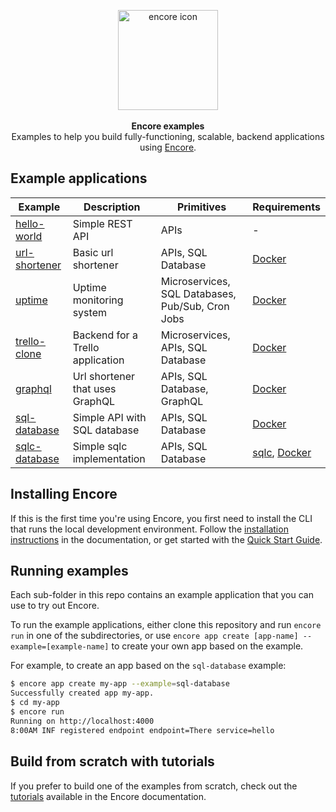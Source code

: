 <p align="center" dir="auto">
<a href="https://encore.dev"><img src="https://user-images.githubusercontent.com/78424526/214602214-52e0483a-b5fc-4d4c-b03e-0b7b23e012df.svg" width="160px" alt="encore icon"></img></a><br/><br/>
<b>Encore examples</b><br/>
Examples to help you build fully-functioning, scalable, backend applications using <a href="https://github.com/encoredev/encore">Encore</a>.
</p>

## Example applications

| Example | Description | Primitives | Requirements |
| --- | --- | --- | --- |
| [hello-world](hello-world) | Simple REST API | APIs | - |
| [url-shortener](url-shortener) | Basic url shortener | APIs, SQL Database | [Docker](https://docker.com/) |
| [uptime](uptime) | Uptime monitoring system | Microservices, SQL Databases, Pub/Sub, Cron Jobs | [Docker](https://docker.com/) |
| [trello-clone](trello-clone) | Backend for a Trello application | Microservices, APIs, SQL Database | [Docker](https://docker.com/) |
| [graphql](graphql) | Url shortener that uses GraphQL | APIs, SQL Database, GraphQL | [Docker](https://docker.com/) |
| [sql-database](sqlc-database) | Simple API with SQL database | APIs, SQL Database | [Docker](https://docker.com/) |
| [sqlc-database](sqlc-database) | Simple sqlc implementation | APIs, SQL Database | [sqlc](https://docs.sqlc.dev/en/stable/), [Docker](https://docker.com/) |

## Installing Encore

If this is the first time you're using Encore, you first need to install the CLI that runs the local development environment.
Follow the [installation instructions](https://encore.dev/docs/install) in the documentation, or get started with the [Quick Start Guide](https://encore.dev/docs/quick-start).

## Running examples

Each sub-folder in this repo contains an example application that you can use to try out Encore.

To run the example applications, either clone this repository and run `encore run` in one 
of the subdirectories, or use `encore app create [app-name] --example=[example-name]` to
create your own app based on the example.

For example, to create an app based on the `sql-database` example:

```bash
$ encore app create my-app --example=sql-database
Successfully created app my-app.
$ cd my-app
$ encore run
Running on http://localhost:4000
8:00AM INF registered endpoint endpoint=There service=hello
```

## Build from scratch with tutorials

If you prefer to build one of the examples from scratch, check out the [tutorials](https://encore.dev/docs/tutorials) available in the Encore documentation.
